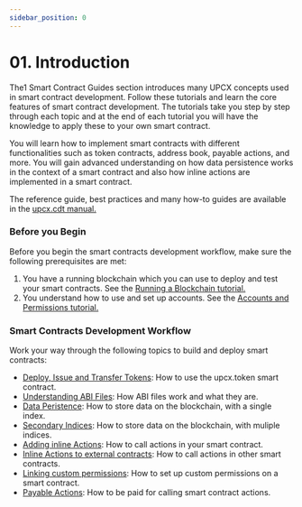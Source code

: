 ```yaml
---
sidebar_position: 0
---
```


# 01. Introduction

The1 Smart Contract Guides section introduces many UPCX concepts used in smart contract development. Follow these tutorials and learn the core features of smart contract development. The tutorials take you step by step through each topic and at the end of each tutorial you will have the knowledge to apply these to your own smart contract.

You will learn how to implement smart contracts with different functionalities such as token contracts, address book, payable actions, and more. You will gain advanced understanding on how data persistence works in the context of a smart contract and also how inline actions are implemented in a smart contract.

The reference guide, best practices and many how-to guides are available in the [upcx.cdt manual.](https://developers.upcx.io/manuals/upcx.cdt/latest/index)

### Before you Begin

Before you begin the smart contracts development workflow, make sure the following prerequisites are met:

1. You have a running blockchain which you can use to deploy and test your smart contracts. See the [Running a Blockchain tutorial.](01_before-you-begin/10_running-a-blockchain.md)
2. You understand how to use and set up accounts. See the [Accounts and Permissions tutorial.](01_before-you-begin/20_accounts-and-permissions.md)

### Smart Contracts Development Workflow

Work your way through the following topics to build and deploy smart contracts:

- [Deploy, Issue and Transfer Tokens](20_deploy-issue-and-transfer-tokens.md): How to use the upcx.token smart contract.
- [Understanding ABI Files](30_understanding-ABI-files.md): How ABI files work and what they are.
- [Data Peristence](40_data-persistence.md): How to store data on the blockchain, with a single index.
- [Secondary Indices](50_secondary-indices.md): How to store data on the blockchain, with muliple indices.
- [Adding inline Actions](60_adding-inline-actions.md): How to call actions in your smart contract.
- [Inline Actions to external contracts](70_inline-action-to-external-contract.md): How to call actions in other smart contracts.
- [Linking custom permissions](80_linking-custom-permission.md): How to set up custom permissions on a smart contract.
- [Payable Actions](90_payable-actions.md): How to be paid for calling smart contract actions.
